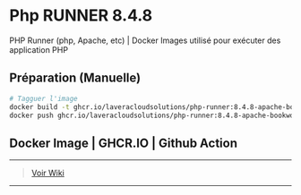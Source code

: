 # Php RUNNER 8.4.8

PHP Runner (php, Apache, etc) | Docker Images utilisé pour exécuter des application PHP

## Préparation (Manuelle)

```bash
# Tagguer l'image
docker build -t ghcr.io/laveracloudsolutions/php-runner:8.4.8-apache-bookworm .
docker push ghcr.io/laveracloudsolutions/php-runner:8.4.8-apache-bookworm
```

## Docker Image | GHCR.IO | Github Action
___
> [Voir Wiki](https://dev.azure.com/petrolavera/ArchitectureApplicative/_wiki/wikis/Architecture%20applicative/340/Images-Docker-(-GitHub))
___